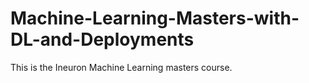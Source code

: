 # Machine-Learning-Masters-with-DL-and-Deployments
This is the Ineuron Machine Learning masters course.
